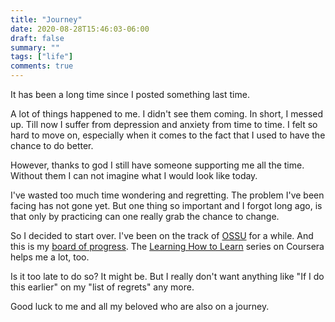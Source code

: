 ```yaml
---
title: "Journey"
date: 2020-08-28T15:46:03-06:00
draft: false
summary: ""
tags: ["life"]
comments: true
---
```


It has been a long time since I posted something last time.

A lot of things happened to me. I didn't see them coming. In short, I messed up. Till now I suffer from depression and anxiety from time to time. I felt so hard to move on, especially when it comes to the fact that I used to have the chance to do better. 

However, thanks to god I still have someone supporting me all the time. Without them I can not imagine what I would look like today. 

I've wasted too much time wondering and regretting. The problem I've been facing has not gone yet. But one thing so important and I forgot long ago, is that only by practicing can one really grab the chance to change. 

So I decided to start over. I've been on the track of [OSSU](https://github.com/ossu/computer-science) for a while. And this is my [board of progress](https://trello.com/b/dbAEsqL7/xdeon-ossu-compsci). The [Learning How to Learn](https://www.coursera.org/learn/learning-how-to-learn/) series on Coursera helps me a lot, too. 

Is it too late to do so? It might be. But I really don't want anything like "If I do this earlier" on my "list of regrets" any more. 

Good luck to me and all my beloved who are also on a journey.
